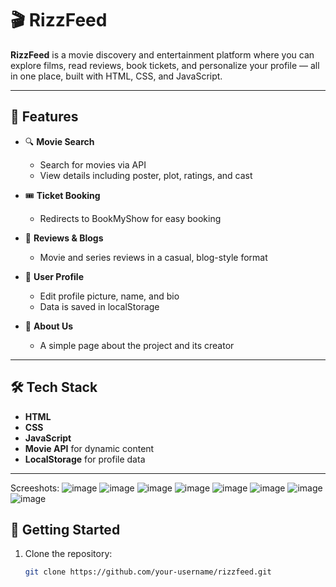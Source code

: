 # 🎬 RizzFeed

**RizzFeed** is a movie discovery and entertainment platform where you can explore films, read reviews, book tickets, and personalize your profile — all in one place, built with HTML, CSS, and JavaScript.

---

## 🌟 Features

- 🔍 **Movie Search**
  - Search for movies via API
  - View details including poster, plot, ratings, and cast

- 🎟️ **Ticket Booking**
  - Redirects to BookMyShow for easy booking

- 📝 **Reviews & Blogs**
  - Movie and series reviews in a casual, blog-style format

- 👤 **User Profile**
  - Edit profile picture, name, and bio
  - Data is saved in localStorage

- 📄 **About Us**
  - A simple page about the project and its creator

---

## 🛠️ Tech Stack

- **HTML**
- **CSS**
- **JavaScript**
- **Movie API** for dynamic content
- **LocalStorage** for profile data

---
Screeshots:
![image](https://github.com/user-attachments/assets/2898190f-f737-47bc-93d7-086898fdd109)
![image](https://github.com/user-attachments/assets/7d90946b-0db5-4a23-af94-935320b42a42)
![image](https://github.com/user-attachments/assets/24811bf5-d5ae-401b-a4b7-d1aa5cdb84d3)
![image](https://github.com/user-attachments/assets/a773a7f9-b9ac-43bf-a559-716c2def0be7)
![image](https://github.com/user-attachments/assets/221f4322-79ad-4e7d-8177-de7ab5310297)
![image](https://github.com/user-attachments/assets/4be15a72-1205-4f8e-a942-0298e8a254ad)
![image](https://github.com/user-attachments/assets/b99c4bd1-cc0b-44d3-92d2-60db171892f4)
![image](https://github.com/user-attachments/assets/ce9452cc-1494-465e-b6d6-89d800cf230b)







## 🚀 Getting Started

1. Clone the repository:
   ```bash
   git clone https://github.com/your-username/rizzfeed.git

